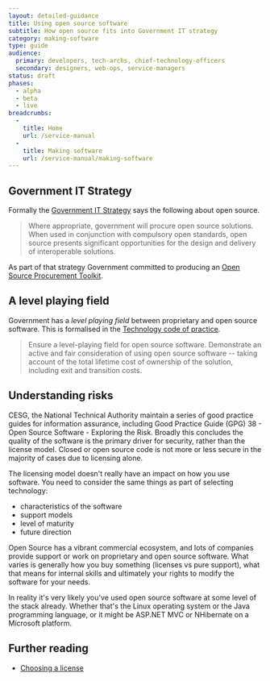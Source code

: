 ```yaml
---
layout: detailed-guidance
title: Using open source software
subtitle: How open source fits into Government IT strategy
category: making-software
type: guide
audience:
  primary: developers, tech-archs, chief-technology-officers
  secondary: designers, web-ops, service-managers
status: draft
phases:
  - alpha
  - beta
  - live
breadcrumbs:
  -
    title: Home
    url: /service-manual
  -
    title: Making software
    url: /service-manual/making-software
---
```


## Government IT Strategy

Formally the [Government IT Strategy](https://www.gov.uk/government/uploads/system/uploads/attachment_data/file/85968/uk-government-government-ict-strategy_0.pdf)
says the following about open source.

> Where appropriate, government will procure open source solutions.
When used in conjunction with compulsory open standards, open source
presents significant opportunities for the design and delivery of
interoperable solutions.

As part of that strategy Government committed to producing an [Open
Source Procurement Toolkit](https://www.gov.uk/government/publications/open-source-procurement-toolkit).

## A level playing field

Government has a _level playing field_ between proprietary
and open source software. This is formalised in the [Technology code of
practice](https://www.gov.uk/service-manual/technology/code-of-practice.html).

> Ensure a level-playing field for open source software. Demonstrate
an active and fair consideration of using open source software --
taking account of the total lifetime cost of ownership of the
solution, including exit and transition costs.

## Understanding risks

CESG, the National Technical Authority maintain a series of good practice
guides for information assurance, including Good Practice Guide (GPG) 38 -
Open Source Software - Exploring the Risk. Broadly this concludes the quality
of the software is the primary driver for security, rather than the license
model. Closed or open source code is not more or less secure in the
majority of cases due to licensing alone.

The licensing model doesn't really have an impact on how you use
software. You need to consider the same things as part of selecting
technology:

* characteristics of the software
* support models
* level of maturity
* future direction

Open Source has a vibrant commercial ecosystem, and lots of companies
provide support or work on proprietary and open source software. What
varies is generally how you buy something (licenses vs pure support),
what that means for internal skills and ultimately your rights to modify
the software for your needs.

In reality it's very likely you've used open source software at some
level of the stack already. Whether that's the Linux operating system
or the Java programming language, or it might be ASP.NET MVC or
NHibernate on a Microsoft platform.

## Further reading

* [Choosing a license](http://choosealicense.com/)
